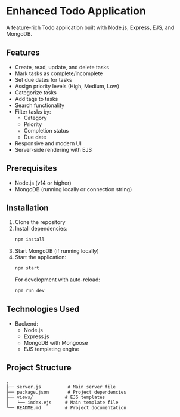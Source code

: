 # Enhanced Todo Application

A feature-rich Todo application built with Node.js, Express, EJS, and MongoDB.

## Features

- Create, read, update, and delete tasks
- Mark tasks as complete/incomplete
- Set due dates for tasks
- Assign priority levels (High, Medium, Low)
- Categorize tasks
- Add tags to tasks
- Search functionality
- Filter tasks by:
  - Category
  - Priority
  - Completion status
  - Due date
- Responsive and modern UI
- Server-side rendering with EJS

## Prerequisites

- Node.js (v14 or higher)
- MongoDB (running locally or connection string)

## Installation

1. Clone the repository
2. Install dependencies:
   ```bash
   npm install
   ```
3. Start MongoDB (if running locally)
4. Start the application:
   ```bash
   npm start
   ```
   For development with auto-reload:
   ```bash
   npm run dev
   ```

## Technologies Used

- Backend:
  - Node.js
  - Express.js
  - MongoDB with Mongoose
  - EJS templating engine

## Project Structure

```
.
├── server.js          # Main server file
├── package.json       # Project dependencies
├── views/            # EJS templates
│   └── index.ejs     # Main template file
└── README.md         # Project documentation
``` 